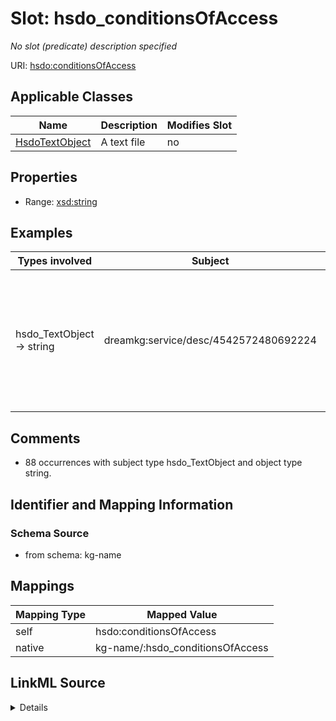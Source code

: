 

# Slot: hsdo_conditionsOfAccess


_No slot (predicate) description specified_





URI: [hsdo:conditionsOfAccess](http://schema.org/conditionsOfAccess)



<!-- no inheritance hierarchy -->





## Applicable Classes

| Name | Description | Modifies Slot |
| --- | --- | --- |
| [HsdoTextObject](../classes/HsdoTextObject.md) | A text file |  no  |







## Properties

* Range: [xsd:string](xsd:string)






## Examples

| Types involved | Subject | Predicate | Object |
| --- | --- | --- | --- |
| hsdo_TextObject → string | dreamkg:service/desc/4542572480692224 | hsdo:conditionsOfAccess | Must have Medical Assistance (Medicaid). This program helps people who are 13 to 19 years old. |


## Comments

* 88 occurrences with subject type hsdo_TextObject and object type string.

## Identifier and Mapping Information







### Schema Source


* from schema: kg-name




## Mappings

| Mapping Type | Mapped Value |
| ---  | ---  |
| self | hsdo:conditionsOfAccess |
| native | kg-name/:hsdo_conditionsOfAccess |




## LinkML Source

<details>
```yaml
name: hsdo_conditionsOfAccess
description: No slot (predicate) description specified
comments:
- 88 occurrences with subject type hsdo_TextObject and object type string.
examples:
- description: hsdo_TextObject → string
  object:
    example_object: Must have Medical Assistance (Medicaid). This program helps people
      who are 13 to 19 years old.
    example_object_type: string
    example_predicate: hsdo:conditionsOfAccess
    example_subject: dreamkg:service/desc/4542572480692224
    example_subject_type: hsdo_TextObject
from_schema: kg-name
rank: 1000
slot_uri: hsdo:conditionsOfAccess
alias: hsdo_conditionsOfAccess
domain_of:
- hsdo_TextObject
range: string

```
</details>